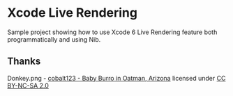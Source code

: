 Xcode Live Rendering
====================

Sample project showing how to use Xcode 6 Live Rendering feature both programmatically and using Nib.

Thanks
------
Donkey.png - [cobalt123 - Baby Burro in Oatman, Arizona](https://flic.kr/p/Gk2KR) licensed under [CC BY-NC-SA 2.0](https://creativecommons.org/licenses/by-nc-sa/2.0/)
